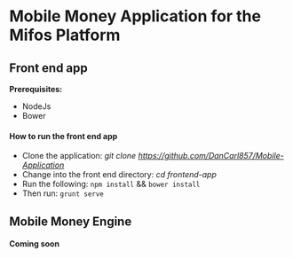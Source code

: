 # Mobile Money Application for the Mifos Platform

## Front end app

**Prerequisites:**
* NodeJs
* Bower

#### How to run the front end app
* Clone the application: *git clone https://github.com/DanCarl857/Mobile-Application*
* Change into the front end directory: *cd frontend-app*
* Run the following: `npm install` && `bower install`
* Then run: `grunt serve`

## Mobile Money Engine

#### Coming soon
